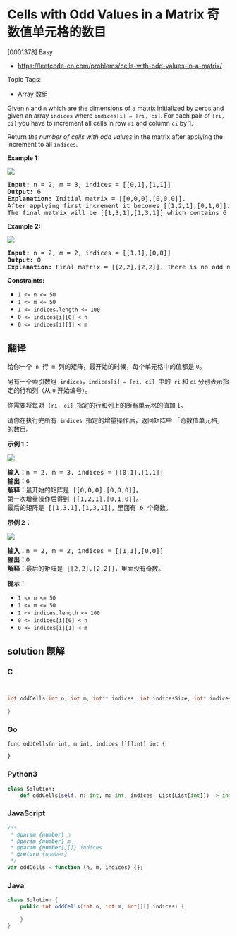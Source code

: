 # Cells with Odd Values in a Matrix 奇数值单元格的数目

[0001378] Easy

- https://leetcode-cn.com/problems/cells-with-odd-values-in-a-matrix/

Topic Tags:

- [Array 数组](https://leetcode-cn.com/tag/array/)

Given `n` and `m` which are the dimensions of a matrix initialized by zeros and given an array `indices` where `indices[i] = [ri, ci]`. For each pair of `[ri, ci]` you have to increment all cells in row `ri` and column `ci` by 1.

Return _the number of cells with odd values_ in the matrix after applying the increment to all `indices`.

**Example 1:**

![](https://assets.leetcode.com/uploads/2019/10/30/e1.png)

<pre><strong>Input:</strong> n = 2, m = 3, indices = [[0,1],[1,1]]
<strong>Output:</strong> 6
<strong>Explanation:</strong> Initial matrix = [[0,0,0],[0,0,0]].
After applying first increment it becomes [[1,2,1],[0,1,0]].
The final matrix will be [[1,3,1],[1,3,1]] which contains 6 odd numbers.
</pre>

**Example 2:**

![](https://assets.leetcode.com/uploads/2019/10/30/e2.png)

<pre><strong>Input:</strong> n = 2, m = 2, indices = [[1,1],[0,0]]
<strong>Output:</strong> 0
<strong>Explanation:</strong> Final matrix = [[2,2],[2,2]]. There is no odd number in the final matrix.
</pre>

**Constraints:**

- `1 <= n <= 50`
- `1 <= m <= 50`
- `1 <= indices.length <= 100`
- `0 <= indices[i][0] < n`
- `0 <= indices[i][1] < m`

## 翻译

给你一个  `n`  行  `m`  列的矩阵，最开始的时候，每个单元格中的值都是 `0`。

另有一个索引数组  `indices`，`indices[i] = [ri, ci]`  中的  `ri` 和 `ci` 分别表示指定的行和列（从 `0` 开始编号）。

你需要将每对  `[ri, ci]`  指定的行和列上的所有单元格的值加 `1`。

请你在执行完所有  `indices`  指定的增量操作后，返回矩阵中 「奇数值单元格」 的数目。

**示例 1：**

![](https://assets.leetcode-cn.com/aliyun-lc-upload/uploads/2019/11/06/e1.png)

<pre><strong>输入：</strong>n = 2, m = 3, indices = [[0,1],[1,1]]
<strong>输出：</strong>6
<strong>解释：</strong>最开始的矩阵是 [[0,0,0],[0,0,0]]。
第一次增量操作后得到 [[1,2,1],[0,1,0]]。
最后的矩阵是 [[1,3,1],[1,3,1]]，里面有 6 个奇数。
</pre>

**示例 2：**

![](https://assets.leetcode-cn.com/aliyun-lc-upload/uploads/2019/11/06/e2.png)

<pre><strong>输入：</strong>n = 2, m = 2, indices = [[1,1],[0,0]]
<strong>输出：</strong>0
<strong>解释：</strong>最后的矩阵是 [[2,2],[2,2]]，里面没有奇数。
</pre>

**提示：**

- `1 <= n <= 50`
- `1 <= m <= 50`
- `1 <= indices.length <= 100`
- `0 <= indices[i][0] < n`
- `0 <= indices[i][1] < m`

## solution 题解

### C

```c


int oddCells(int n, int m, int** indices, int indicesSize, int* indicesColSize){

}


```

### Go

```golang
func oddCells(n int, m int, indices [][]int) int {

}
```

### Python3

```python
class Solution:
    def oddCells(self, n: int, m: int, indices: List[List[int]]) -> int:

```

### JavaScript

```javascript
/**
 * @param {number} n
 * @param {number} m
 * @param {number[][]} indices
 * @return {number}
 */
var oddCells = function (n, m, indices) {};
```

### Java

```java
class Solution {
    public int oddCells(int n, int m, int[][] indices) {

    }
}
```
